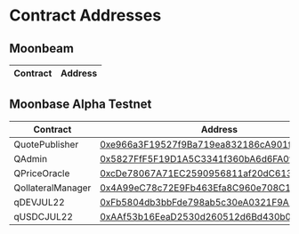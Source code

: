 # Contract Addresses

## Moonbeam

| Contract | Address |
| -------- | ------- |


## Moonbase Alpha Testnet

| Contract | Address |
| -------- | ------- |
| QuotePublisher | [0xe966a3F19527f9Ba719ea832186cA901f0117150](https://moonbase.moonscan.io/address/0xe966a3F19527f9Ba719ea832186cA901f0117150) |
| QAdmin | [0x5827FfF5F19D1A5C3341f360bA6d6FA0f3b3c801](https://moonbase.moonscan.io/address/0x5827FfF5F19D1A5C3341f360bA6d6FA0f3b3c801) |
| QPriceOracle | [ 0xcDe78067A71EC2590956811af20dC61375cf5ec3](https://moonbase.moonscan.io/address/0xcDe78067A71EC2590956811af20dC61375cf5ec3) |
| QollateralManager | [0x4A99eC78c72E9Fb463Efa8C960e708C1632d5e71](https://moonbase.moonscan.io/address/0x4A99eC78c72E9Fb463Efa8C960e708C1632d5e71) |
| qDEVJUL22 | [0xFb5804db3bbFde798ab5c30eA0321F9A559Ab0Cc](https://moonbase.moonscan.io/address/0xFb5804db3bbFde798ab5c30eA0321F9A559Ab0Cc) |
| qUSDCJUL22 | [0xAAf53b16EeaD2530d260512d6Bd430b05C76C335](https://moonbase.moonscan.io/addres/0xAAf53b16EeaD2530d260512d6Bd430b05C76C335) |


